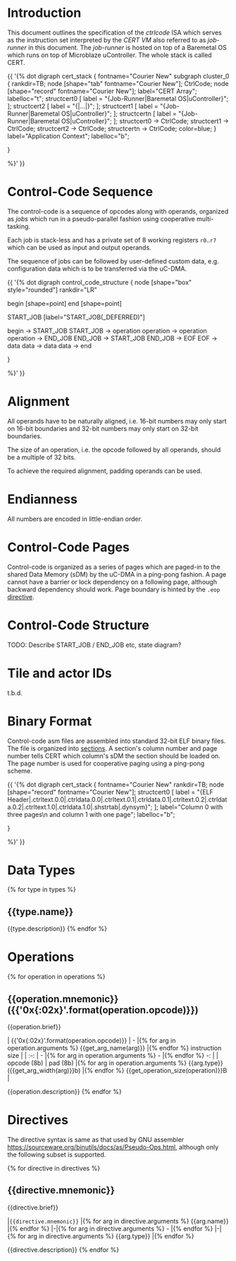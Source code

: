 # Introduction
This document outlines the specification of the _ctrlcode_ ISA which serves as the instruction set
interpreted by the *CERT* _VM_ also referred to as _job-runner_ in this document. The _job-runner_
is hosted on top of a Baremetal OS which runs on top of Microblaze uController. The whole stack is called CERT.

{{ '{% dot
digraph cert_stack {
    fontname="Courier New"
	subgraph cluster_0 {
	rankdir=TB;
	node [shape="tab" fontname="Courier New"];
	CtrlCode;
	node [shape="record" fontname="Courier New"];
	label="CERT Array";
	labelloc="t";
	structcert0 [ label = "{Job-Runner|Baremetal OS|uController}"; ];
	structcert2 [ label = "{|...|}"; ];
	structcert1 [ label = "{Job-Runner|Baremetal OS|uController}"; ];
	structcertn [ label = "{Job-Runner|Baremetal OS|uController}"; ];
	structcert0 -> CtrlCode;
	structcert1 -> CtrlCode;
	structcert2 -> CtrlCode;
	structcertn -> CtrlCode;
	color=blue;
	}
    label="Application Context";
	labelloc="b";

}

%}' }}

# Control-Code Sequence
The control-code is a sequence of opcodes along with operands, organized as _jobs_ which run in a
pseudo-parallel fashion using cooperative multi-tasking.

Each job is stack-less and has a private set of 8 working registers `r0`..`r7` which can be used as input
and output operands.

The sequence of jobs can be followed by user-defined custom data, e.g. configuration data which is to be
transferred via the uC-DMA.

{{ '{% dot
digraph control_code_structure {
  node [shape="box" style="rounded"]
  rankdir="LR"

  begin [shape=point]
  end [shape=point]

  START_JOB [label="START_JOB(_DEFERRED)"]

  begin -> START_JOB
  START_JOB -> operation
  operation -> operation
  operation -> END_JOB
  END_JOB -> START_JOB
  END_JOB -> EOF
  EOF -> data
  data -> data
  data -> end

}

%}' }}

# Alignment
All operands have to be naturally aligned, i.e. 16-bit numbers may only start on 16-bit boundaries and
32-bit numbers may only start on 32-bit boundaries.

The size of an operation, i.e. the opcode followed by all operands, should be a multiple of 32 bits.

To achieve the required alignment, padding operands can be used.

# Endianness
All numbers are encoded in little-endian order.

# Control-Code Pages
Control-code is organized as a series of pages which are paged-in to the shared Data Memory (sDM) by the uC-DMA in
a ping-pong fashion. A page cannot have a barrier or lock dependency on a following page, although backward
dependency should work. Page boundary is hinted by the `.eop` [directive](#directives).

# Control-Code Structure
TODO: Describe START_JOB / END_JOB etc, state diagram?

# Tile and actor IDs
t.b.d.

# Binary Format
Control-code asm files are assembled into standard 32-bit ELF binary files. The file is organized into [sections](#directives).
A section's column number and page number tells CERT which column's sDM the section should be loaded on. The page number
is used for cooperative paging using a ping-pong scheme.

{{ '{% dot
digraph cert_stack {
    fontname="Courier New"
	rankdir=TB;
	node [shape="record" fontname="Courier New"];
	structcert0 [ label = "{ELF Header|.ctrltext.0.0|.ctrldata.0.0|.ctrltext.0.1|.ctrldata.0.1|.ctrltext.0.2|.ctrldata.0.2|.ctrltext.1.0|.ctrldata.1.0|.shstrtab|.dynsym}"; ];
    label="Column 0 with three pages\n and column 1 with one page";
	labelloc="b";

}

%}' }}


# Data Types
{% for type in types %}
## {{type.name}}
{{type.description}}
{% endfor %}

# Operations
{% for operation in operations %}
## {{operation.mnemonic}} ({{'0x{:02x}'.format(operation.opcode)}})

{{operation.brief}}

| {{'0x{:02x}'.format(operation.opcode)}} | - |{% for arg in operation.arguments %} {{get_arg_name(arg)}} |{% endfor %} instruction size |
| :-: | - |{% for arg in operation.arguments %} - |{% endfor %} -: |
| opcode (8b) | pad (8b) |{% for arg in operation.arguments %} {{arg.type}} ({{get_arg_width(arg)}}b) |{% endfor %} {{get_operation_size(operation)}}B |

{{operation.description}}
{% endfor %}


# Directives
The directive syntax is same as that used by GNU assembler <https://sourceware.org/binutils/docs/as/Pseudo-Ops.html>,
although only the following subset is supported.

{% for directive in directives %}
## {{directive.mnemonic}}

{{directive.brief}}

|`{{directive.mnemonic}}` |{% for arg in directive.arguments %} {{arg.name}} |{% endfor %}
|-|{% for arg in directive.arguments %} - |{% endfor %}
|-|{% for arg in directive.arguments %} {{arg.type}} |{% endfor %}

{{directive.description}}
{% endfor %}
